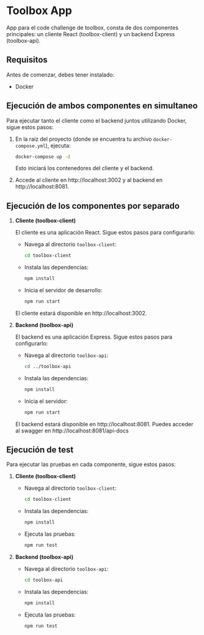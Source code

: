 # Toolbox App

App para el code challenge de toolbox, consta de dos componentes principales: un cliente React (toolbox-client) y un backend Express (toolbox-api).

## Requisitos

Antes de comenzar, debes tener instalado:

- Docker

## Ejecución de ambos componentes en simultaneo

Para ejecutar tanto el cliente como el backend juntos utilizando Docker, sigue estos pasos:

1. En la raíz del proyecto (donde se encuentra tu archivo `docker-compose.yml`), ejecuta:

    ```bash
    docker-compose up -d
    ```

    Esto iniciará los contenedores del cliente y el backend.

2. Accede al cliente en http://localhost:3002 y al backend en http://localhost:8081.

## Ejecución de los componentes por separado

1. **Cliente (toolbox-client)**

    El cliente es una aplicación React. Sigue estos pasos para configurarlo:

    - Navega al directorio `toolbox-client`:

        ```bash
        cd toolbox-client
        ```

    - Instala las dependencias:

        ```bash
        npm install
        ```

    - Inicia el servidor de desarrollo:

        ```bash
        npm run start
        ```

    El cliente estará disponible en http://localhost:3002.

2. **Backend (toolbox-api)**

    El backend es una aplicación Express. Sigue estos pasos para configurarlo:

    - Navega al directorio `toolbox-api`:

        ```bash
        cd ../toolbox-api
        ```

    - Instala las dependencias:

        ```bash
        npm install
        ```

    - Inicia el servidor:

        ```bash
        npm run start
        ```

    El backend estará disponible en http://localhost:8081.
    Puedes acceder al swagger en http://localhost:8081/api-docs
    
## Ejecución de test

Para ejecutar las pruebas en cada componente, sigue estos pasos:

1. **Cliente (toolbox-client)**

    - Navega al directorio `toolbox-client`:

        ```bash
        cd toolbox-client
        ```

    - Instala las dependencias:

        ```bash
        npm install
        ```

    - Ejecuta las pruebas:

        ```bash
        npm run test
        ```

2. **Backend (toolbox-api)**

    - Navega al directorio `toolbox-api`:

        ```bash
        cd toolbox-api
        ```
    - Instala las dependencias:

        ```bash
        npm install
        ```

    - Ejecuta las pruebas:

        ```bash
        npm run test    


